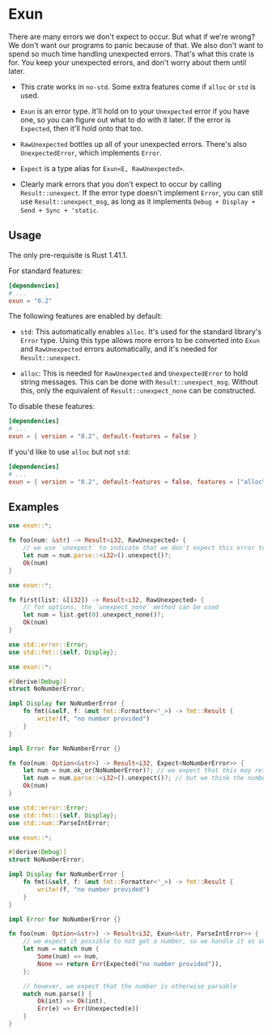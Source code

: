 # Exun

There are many errors we don't expect to occur. But what if we're wrong? We
don't want our programs to panic because of that. We also don't want to spend
so much time handling unexpected errors. That's what this crate is for. You
keep your unexpected errors, and don't worry about them until later.

* This crate works in `no-std`. Some extra features come if `alloc` or `std` is
used.

* `Exun` is an error type. It'll hold on to your `Unexpected` error if you have
one, so you can figure out what to do with it later. If the error is
`Expected`, then it'll hold onto that too.

* `RawUnexpected` bottles up all of your unexpected errors. There's also
`UnexpectedError`, which implements `Error`.

* `Expect` is a type alias for `Exun<E, RawUnexpected>`.

* Clearly mark errors that you don't expect to occur by calling
`Result::unexpect`. If the error type doesn't implement `Error`, you can still
use `Result::unexpect_msg`, as long as it implements
`Debug + Display + Send + Sync + 'static`.

## Usage

The only pre-requisite is Rust 1.41.1.

For standard features:

```toml
[dependencies]
# ...
exun = "0.2"
```

The following features are enabled by default:

* `std`: This automatically enables `alloc`. It's used for the standard
library's `Error` type. Using this type allows more errors to be converted
into `Exun` and `RawUnexpected` errors automatically, and it's needed for
`Result::unexpect`.

* `alloc`: This is needed for `RawUnexpected` and `UnexpectedError` to hold
string messages. This can be done with `Result::unexpect_msg`. Without this,
only the equivalent of `Result::unexpect_none` can be constructed.

To disable these features:

```toml
[dependencies]
# ...
exun = { version = "0.2", default-features = false }
```

If you'd like to use `alloc` but not `std`:

```toml
[dependencies]
# ...
exun = { version = "0.2", default-features = false, features = ["alloc"] }
```

## Examples

```rust
use exun::*;

fn foo(num: &str) -> Result<i32, RawUnexpected> {
    // we use `unexpect` to indicate that we don't expect this error to occur
    let num = num.parse::<i32>().unexpect()?;
    Ok(num)
}
```

```rust
use exun::*;

fn first(list: &[i32]) -> Result<i32, RawUnexpected> {
    // for options, the `unexpect_none` method can be used
    let num = list.get(0).unexpect_none()?;
    Ok(num)
}
```

```rust
use std::error::Error;
use std::fmt::{self, Display};

use exun::*;

#[derive(Debug)]
struct NoNumberError;

impl Display for NoNumberError {
    fn fmt(&self, f: &mut fmt::Formatter<'_>) -> fmt::Result {
        write!(f, "no number provided")
    }
}

impl Error for NoNumberError {}

fn foo(num: Option<&str>) -> Result<i32, Expect<NoNumberError>> {
    let num = num.ok_or(NoNumberError)?; // we expect that this may return an error
    let num = num.parse::<i32>().unexpect()?; // but we think the number is otherwise parsable
    Ok(num)
}
```

```rust
use std::error::Error;
use std::fmt::{self, Display};
use std::num::ParseIntError;

use exun::*;

#[derive(Debug)]
struct NoNumberError;

impl Display for NoNumberError {
    fn fmt(&self, f: &mut fmt::Formatter<'_>) -> fmt::Result {
        write!(f, "no number provided")
    }
}

impl Error for NoNumberError {}

fn foo(num: Option<&str>) -> Result<i32, Exun<&str, ParseIntError>> {
    // we expect it possible to not get a number, so we handle it as such
    let num = match num {
        Some(num) => num,
        None => return Err(Expected("no number provided")),
    };

    // however, we expect that the number is otherwise parsable
    match num.parse() {
        Ok(int) => Ok(int),
        Err(e) => Err(Unexpected(e))
    }
}
```
